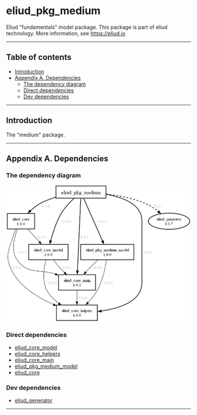 # eliud_pkg_medium

Eliud "fundamentals" model package. 
This package is part of eliud technology. More information, see https://eliud.io

---

## Table of contents

<!-- toc -->

- [Introduction](#introduction)
- [Appendix A. Dependencies](#appendix-a-dependencies)
  * [The dependency diagram](#the-dependency-diagram)
  * [Direct dependencies](#direct-dependencies)
  * [Dev dependencies](#dev-dependencies)

<!-- tocstop -->

---

## Introduction

The "medium" package.

---

## Appendix A. Dependencies

### The dependency diagram

![Dependency diagram](https://github.com/eliudio/eliud_pkg_medium/raw/main/depends.jpg)

<!-- dependencies -->

### Direct dependencies
- [eliud_core_model](https://pub.dev/packages/eliud_core_model)
- [eliud_core_helpers](https://pub.dev/packages/eliud_core_helpers)
- [eliud_core_main](https://pub.dev/packages/eliud_core_main)
- [eliud_pkg_medium_model](https://pub.dev/packages/eliud_pkg_medium_model)
- [eliud_core](https://pub.dev/packages/eliud_core)

### Dev dependencies
- [eliud_generator](https://pub.dev/packages/eliud_generator)

<!-- dependenciesstop -->

---

